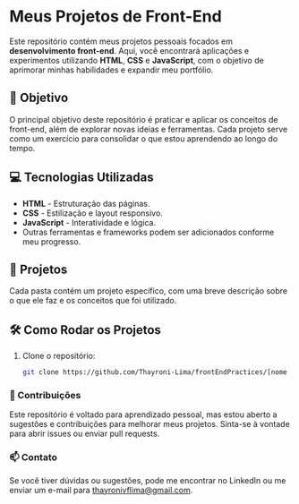 # Meus Projetos de Front-End

Este repositório contém meus projetos pessoais focados em **desenvolvimento front-end**. Aqui, você encontrará aplicações e experimentos utilizando **HTML**, **CSS** e **JavaScript**, com o objetivo de aprimorar minhas habilidades e expandir meu portfólio.

## 🚀 Objetivo

O principal objetivo deste repositório é praticar e aplicar os conceitos de front-end, além de explorar novas ideias e ferramentas. Cada projeto serve como um exercício para consolidar o que estou aprendendo ao longo do tempo.

## 💻 Tecnologias Utilizadas

- **HTML** - Estruturação das páginas.
- **CSS** - Estilização e layout responsivo.
- **JavaScript** - Interatividade e lógica.
- Outras ferramentas e frameworks podem ser adicionados conforme meu progresso.

## 📂 Projetos

Cada pasta contém um projeto específico, com uma breve descrição sobre o que ele faz e os conceitos que foi utilizado.

## 🛠️ Como Rodar os Projetos

1. Clone o repositório:
   ```bash
   git clone https://github.com/Thayroni-Lima/frontEndPractices/[nome do projeto específico]


### 🤝 Contribuições

Este repositório é voltado para aprendizado pessoal, mas estou aberto a sugestões e contribuições para melhorar meus projetos. Sinta-se à vontade para abrir issues ou enviar pull requests.

### 📫 Contato

Se você tiver dúvidas ou sugestões, pode me encontrar no LinkedIn ou me enviar um e-mail para thayronivflima@gmail.com.

